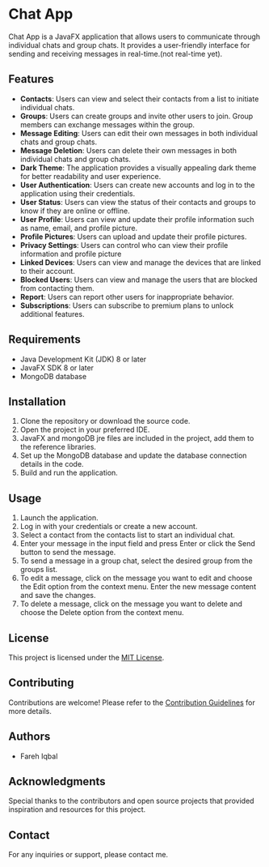 
# Chat App

Chat App is a JavaFX application that allows users to communicate through individual chats and group chats. It provides a user-friendly interface for sending and receiving messages in real-time.(not real-time yet).

## Features

- **Contacts**: Users can view and select their contacts from a list to initiate individual chats.
- **Groups**: Users can create groups and invite other users to join. Group members can exchange messages within the group.
- **Message Editing**: Users can edit their own messages in both individual chats and group chats.
- **Message Deletion**: Users can delete their own messages in both individual chats and group chats.
- **Dark Theme**: The application provides a visually appealing dark theme for better readability and user 
experience.
- **User Authentication**: Users can create new accounts and log in to the application using their credentials.
- **User Status**: Users can view the status of their contacts and groups to know if they are online or offline.
- **User Profile**: Users can view and update their profile information such as name, email, and profile picture.
- **Profile Pictures**: Users can upload and update their profile pictures.
- **Privacy Settings**: Users can control who can view their profile information and profile picture
- **Linked Devices**: Users can view and manage the devices that are linked to their account.
- **Blocked Users**: Users can view and manage the users that are blocked from contacting them.
- **Report**: Users can report other users for inappropriate behavior.
- **Subscriptions**: Users can subscribe to premium plans to unlock additional features.
 

## Requirements

- Java Development Kit (JDK) 8 or later
- JavaFX SDK 8 or later
- MongoDB database

## Installation

1. Clone the repository or download the source code.
2. Open the project in your preferred IDE.
3. JavaFX and mongoDB jre files are included in the project, add them to the reference libraries.
4. Set up the MongoDB database and update the database connection details in the code.
5. Build and run the application.

## Usage

1. Launch the application.
2. Log in with your credentials or create a new account.
3. Select a contact from the contacts list to start an individual chat.
4. Enter your message in the input field and press Enter or click the Send button to send the message.
5. To send a message in a group chat, select the desired group from the groups list.
6. To edit a message, click on the message you want to edit and choose the Edit option from the context menu. Enter the new message content and save the changes.
7. To delete a message, click on the message you want to delete and choose the Delete option from the context menu.

## License

This project is licensed under the [MIT License](LICENSE).

## Contributing

Contributions are welcome! Please refer to the [Contribution Guidelines](CONTRIBUTING.md) for more details.

## Authors

- Fareh Iqbal

## Acknowledgments

Special thanks to the contributors and open source projects that provided inspiration and resources for this project.

## Contact

For any inquiries or support, please contact me.